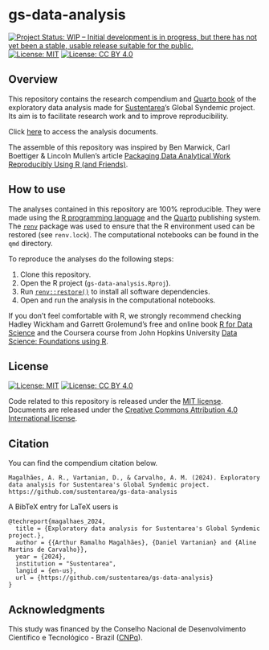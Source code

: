 
<!-- README.md is generated from README.Rmd. Please edit that file -->

# gs-data-analysis

<!-- badges: start -->

[![Project Status: WIP – Initial development is in progress, but there
has not yet been a stable, usable release suitable for the
public.](https://www.repostatus.org/badges/latest/wip.svg)](https://www.repostatus.org/#wip)
[![License:
MIT](https://img.shields.io/badge/license-MIT-green)](https://choosealicense.com/licenses/mit/)
[![License: CC BY
4.0](https://img.shields.io/badge/License-CC_BY_4.0-lightgrey.svg)](https://creativecommons.org/licenses/by/4.0/)
<!-- badges: end -->

## Overview

This repository contains the research compendium and [Quarto
book](https://quarto.org/docs/books/) of the exploratory data analysis
made for [Sustentarea](https://www.fsp.usp.br/sustentarea)’s Global
Syndemic project. Its aim is to facilitate research work and to improve
reproducibility.

Click [here](https://sustentarea.github.io/gs-data-analysis/) to access
the analysis documents.

The assemble of this repository was inspired by Ben Marwick, Carl
Boettiger & Lincoln Mullen’s article [Packaging Data Analytical Work
Reproducibly Using R (and
Friends)](https://doi.org/10.1080/00031305.2017.1375986).

## How to use

The analyses contained in this repository are 100% reproducible. They
were made using the [R programming language](https://www.r-project.org/)
and the [Quarto](https://quarto.org/) publishing system. The
[`renv`](https://rstudio.github.io/renv/) package was used to ensure
that the R environment used can be restored (see `renv.lock`). The
computational notebooks can be found in the `qmd` directory.

To reproduce the analyses do the following steps:

1.  Clone this repository.
2.  Open the R project (`gs-data-analysis.Rproj`).
3.  Run
    [`renv::restore()`](https://rstudio.github.io/renv//reference/restore.html)
    to install all software dependencies.
4.  Open and run the analysis in the computational notebooks.

If you don’t feel comfortable with R, we strongly recommend checking
Hadley Wickham and Garrett Grolemund’s free and online book [R for Data
Science](https://r4ds.had.co.nz/) and the Coursera course from John
Hopkins University [Data Science: Foundations using
R](https://www.coursera.org/specializations/data-science-foundations-r).

## License

[![License:
MIT](https://img.shields.io/badge/license-MIT-green)](https://opensource.org/license/mit/)
[![License: CC BY
4.0](https://img.shields.io/badge/License-CC_BY_4.0-lightgrey.svg)](https://creativecommons.org/licenses/by/4.0/)

Code related to this repository is released under the [MIT
license](https://opensource.org/license/mit/). Documents are released
under the [Creative Commons Attribution 4.0 International
license](https://creativecommons.org/licenses/by/4.0/).

## Citation

You can find the compendium citation below.

    Magalhães, A. R., Vartanian, D., & Carvalho, A. M. (2024). Exploratory data analysis for Sustentarea's Global Syndemic project. https://github.com/sustentarea/gs-data-analysis

A BibTeX entry for LaTeX users is

    @techreport{magalhaes_2024,
      title = {Exploratory data analysis for Sustentarea's Global Syndemic project.},
      author = {{Arthur Ramalho Magalhães}, {Daniel Vartanian} and {Aline Martins de Carvalho}},
      year = {2024},
      institution = "Sustentarea",
      langid = {en-us},
      url = {https://github.com/sustentarea/gs-data-analysis}
    }

## Acknowledgments

This study was financed by the Conselho Nacional de Desenvolvimento
Científico e Tecnológico - Brazil ([CNPq](https://www.gov.br/cnpq/)).

